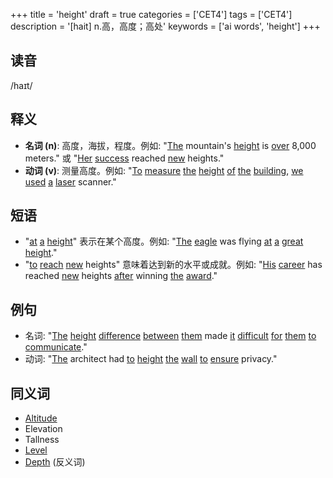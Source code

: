 +++
title = 'height'
draft = true
categories = ['CET4']
tags = ['CET4']
description = '[hait] n.高，高度；高处'
keywords = ['ai words', 'height']
+++

## 读音
/haɪt/

## 释义
- **名词 (n)**: 高度，海拔，程度。例如: "[The](/zh/post/the/) mountain's [height](/zh/post/height/) is [over](/zh/post/over/) 8,000 meters." 或 "[Her](/zh/post/her/) [success](/zh/post/success/) reached [new](/zh/post/new/) heights."
- **动词 (v)**: 测量高度。例如: "[To](/zh/post/to/) [measure](/zh/post/measure/) [the](/zh/post/the/) [height](/zh/post/height/) [of](/zh/post/of/) [the](/zh/post/the/) [building](/zh/post/building/), [we](/zh/post/we/) [used](/zh/post/used/) [a](/zh/post/a/) [laser](/zh/post/laser/) scanner."

## 短语
- "[at](/zh/post/at/) [a](/zh/post/a/) [height](/zh/post/height/)" 表示在某个高度。例如: "[The](/zh/post/the/) [eagle](/zh/post/eagle/) was flying [at](/zh/post/at/) [a](/zh/post/a/) [great](/zh/post/great/) [height](/zh/post/height/)."
- "[to](/zh/post/to/) [reach](/zh/post/reach/) [new](/zh/post/new/) heights" 意味着达到新的水平或成就。例如: "[His](/zh/post/his/) [career](/zh/post/career/) has reached [new](/zh/post/new/) heights [after](/zh/post/after/) winning [the](/zh/post/the/) [award](/zh/post/award/)."

## 例句
- 名词: "[The](/zh/post/the/) [height](/zh/post/height/) [difference](/zh/post/difference/) [between](/zh/post/between/) [them](/zh/post/them/) made [it](/zh/post/it/) [difficult](/zh/post/difficult/) [for](/zh/post/for/) [them](/zh/post/them/) [to](/zh/post/to/) [communicate](/zh/post/communicate/)."
- 动词: "[The](/zh/post/the/) architect had [to](/zh/post/to/) [height](/zh/post/height/) [the](/zh/post/the/) [wall](/zh/post/wall/) [to](/zh/post/to/) [ensure](/zh/post/ensure/) privacy."

## 同义词
- [Altitude](/zh/post/altitude/)
- Elevation
- Tallness
- [Level](/zh/post/level/)
- [Depth](/zh/post/depth/) (反义词)

